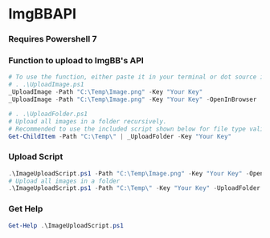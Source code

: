 # ImgBBAPI

### Requires Powershell 7

### Function to upload to ImgBB's API
```powershell
# To use the function, either paste it in your terminal or dot source it.
# . .\UploadImage.ps1
_UploadImage -Path "C:\Temp\Image.png" -Key "Your Key" 
_UploadImage -Path "C:\Temp\Image.png" -Key "Your Key" -OpenInBrowser

# . .\UploadFolder.ps1
# Upload all images in a folder recursively.
# Recommended to use the included script shown below for file type validation.
Get-ChildItem -Path "C:\Temp\" | _UploadFolder -Key "Your Key"
```
### Upload Script
```powershell
.\ImageUploadScript.ps1 -Path "C:\Temp\Image.png" -Key "Your Key" -OpenInBrowser
# Upload all images in a folder
.\ImageUploadScript.ps1 -Path "C:\Temp\" -Key "Your Key" -UploadFolder
```
### Get Help
```powershell
Get-Help .\ImageUploadScript.ps1
```
